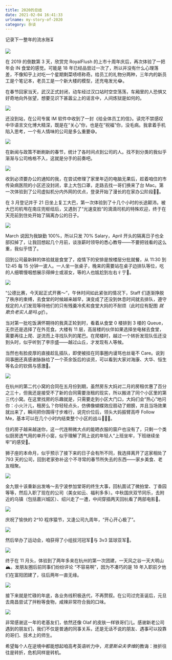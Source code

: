 ```yaml
---
title: 2020的总结
date: 2021-02-04 16:41:33
urlname: my-story-of-2020
category: 杂谈
---
```


记录下一整年的流水账⏳

![](https://i.imgtg.com/2022/08/09/AD5oI.jpg)

<!-- more -->

在 2019 的倒数第 3 天，欣赏完 RoyalFlush 的上市十周年庆后，再次体验了一把年会 IN 食堂的感觉。可能是 18 年已经品尝过一次了，所以并没有什么心理落差，不像知乎上对吃一个星期剩菜啧啧称奇。给员工的礼物分两种，三年内的新员工是个笔记本，老员工是一个新大楼的模型，还充电发光😂。

在春节回家当天，武汉正式封闭，动车经过汉口站时空空荡荡，车厢里的人恐惧又好奇地向外张望，想要见识下甚嚣尘上的谣言中，人间炼狱是如何的。

![](https://i.imgtg.com/2022/08/09/ARc5a.jpg)

还没到站，在公司专属 IM 软件中收到了一封《给全体员工的信》。读完不禁感叹中华语言文化博大精深，既是在“关心”你，也是在“祝福”你，没毛病。我拿着手机陷入思考，一个有人情味的公司是多么重要😅。

![](https://i.imgtg.com/2022/08/09/ADoV1.jpg)

在新闻与政策不断刷新的春节，统计了各时间点到公司的人。找不到分类的我似乎渐渐与公司格格不入，这就是分手的前奏吧。

![](https://i.imgtg.com/2022/08/09/ADObM.jpg)

收到必须要办公的通知的我，在尝试修理了家里年迈的电脑无果后，趁着咱住的市传染病医院的小区还没封闭，拿上大包口罩，走路去找一哥们换来了台 Mac。第一次体验到了公司虚拟机分内外网的优点，登录开始了漫长的在家办公阶段👨‍💻。

在 3 月登记并于 21 日坐上复工大巴，第一次体验到了十几个小时的长途颠沛。被大巴司机甩在南庄兜枢纽后，又遇到了“光速变脸”的滴滴司机的特殊欢迎，终于在天亮前到住处开始了隔离办公的日子。

![](https://i.imgtg.com/2022/08/09/ADU36.jpg)

March 说因为我缺勤 100%，所以只发 70% Salary，April 开头的隔离日子也全部扣掉了，让我回想起几个月前，谈涨薪时领导的悉心教导——不要把钱看的这么重，我似乎悟了。

回到公司最新鲜的体验就是食堂了，疫情下的安排是按楼层分批就餐，从 11:30 到 12:45 每 15 分钟一波人。一人坐一张桌子，晚来的需要站在桌子边排队等位，吃的人细嚼慢咽想展示得绅士或淑女，等的人也尴尬到左右彳亍🚶。

![](https://i.imgtg.com/2022/08/09/ADBrD.jpg)

“公德比赛，今天起正式开赛～”，午休时间如此紧张的情况下，Staff 们逐渐挣脱了秩序的束缚，去食堂的时候越来越早，演变成了还没到休息时间就去排队，遵守规定的人们发现等待他们的只有残羹冷炙和食堂大妈的不耐烦（此时应有配图 *就欺负老实人是吗.gif*）。

当对第一批吃饭满怀期待的我真正轮到时，看着从食堂 0 楼排到 3 楼的 Queue，无奈还是选择了在外觅食。大楼有 11 层，高层楼的伙伴如果选择坐电梯去食堂，需要再往上爬、逆流而上寻找队列的尾巴。在爬楼时，越过一个转折发现队伍还没到头时，似乎听到了李宗盛——越过山丘，才发现有人等候。

当然也有脸皮厚的直接趁乱插队，即使被挂在同事圈内谩骂也丝毫不 Care。说到同事圈还真感谢脉脉给了一个茶余饭后的谈资，可以看到大家对海康、大华、恒生等名企的钦佩与感激🙏。

![](https://i.imgtg.com/2022/08/09/ADagG.jpg)

在杭州的第二代小窝的合同在五月份到期，虽然房东大妈对二月的房租优惠了百分之三十，但我还是接受不了新的合同需要涨租的现实，所以搬进了同个小区里的第三代小窝。在这里找房的乐趣就是，只需要走到小区大门口，大妈们会“热心”地问你：小火汁儿，租房么？你轻轻点头，仿佛像蝴蝶效应扇动了翅膀，并且当场效果就出来了，瞬间把你围得寸步难行，说完价位后，领头大妈振臂高呼 Follow Me，基本可以在几个小时内结束整个小区的战斗🙋🏽‍♀️。

住的房子越来越迷你，这一代连稍微大点的能晒衣服的窗户也没有了，只剩一个类似厨房透气用的单开小窗，似乎理解了网上说的年轻人“上班坐牢，下班继续坐牢”的感受🤷。

狮子座的本命月，似乎预示了接下来的日子会有所不同，我选择离开了这家相处了 793 天的公司，回到老家弥补这个不寻常的春节所失去的东西——家乡美食、老友相聚。

![](/images/rice-fen.jpg)

金九银十该重新出发咯～去宁波参加堂哥的终生大事，回杭面试了微拍堂、丁香园等等，然后入职了现在的公司（美女如云、福利多多）。中秋国庆双节同乐，去附近的乌镇（包括嘉兴城区）、绍兴走了一遭，中间穿插两天回杭看了两部电影🧛。

![](https://i.imgtg.com/2022/08/09/AtM1q.jpg)

庆祝了愉快的 2^10 程序猿节，又逢公司九周年，“开心开心极了”。

![](https://i.imgtg.com/2022/08/09/A4haU.png)

然后举办了运动会，咱获得了小组拔河冠军🥇与 3v3 篮球亚军🥈。

![](https://i.imgtg.com/2022/08/09/ARCwv.jpg)

终于在 11 月头，体验到了两年多来在杭州的第一次团建，一天风之谷一天大明山🏔。发朋友圈后前同事们纷纷评论 “不容易啊”，因为不凑巧的是 18 年入职前夕他们在富阳团建了，往后两年一直无缘。

![](https://i.imgtg.com/2022/08/09/ARdAS.jpg)

接下来就是忙碌的年底，各业务线积极迭代，不再赘叙。在公司过完圣诞后，元旦去南昌尝试了拌粉等食物，咸辣非常符合我的口味。

![](https://i.imgtg.com/2022/08/09/ARsSN.jpg)

非常感谢这一年的老基友们，依然还像 Olaf 的皮肤一样铁哥们儿。感谢新老公司遇到的朋友们，我们不仅是普通的同事关系，还是无话不说的朋友、遇事可以投靠的哥们、技术上的师生。

希望每个人在逆境中都能想起咱高考英语听力中，*克里斯朵夫李维*的教诲：挫折往往是转折，危机同样是转机。
